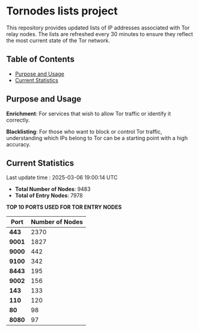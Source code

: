 # Tornodes lists project

This repository provides updated lists of IP addresses associated with Tor relay nodes. The lists are refreshed every 30 minutes to ensure they reflect the most current state of the Tor network.

## Table of Contents

- [Purpose and Usage](#purpose-and-usage)
- [Current Statistics](#current-statistics)


## Purpose and Usage

**Enrichment**: For services that wish to allow Tor traffic or identify it correctly.

**Blacklisting**: For those who want to block or control Tor traffic, understanding which IPs belong to Tor can be a starting point with a high accuracy.

## Current Statistics

Last update time : 2025-03-06 19:00:14 UTC

- **Total Number of Nodes**: 9483
- **Total of Entry Nodes**: 7978

**TOP 10 PORTS USED FOR TOR ENTRY NODES**

| **Port** | **Number of Nodes** |
|------|-----------------|
| **443**   | 2370  |
| **9001**   | 1827  |
| **9000**   | 442  |
| **9100**   | 342  |
| **8443**   | 195  |
| **9002**   | 156  |
| **143**   | 133  |
| **110**   | 120  |
| **80**   | 98  |
| **8080**   | 97  |

